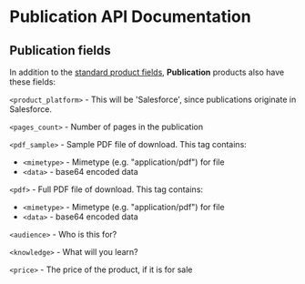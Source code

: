 # Publication API Documentation

## Publication fields

In addition to the [standard product fields](schema.md#all-products), **Publication** products also have these fields:

`<product_platform>` - This will be 'Salesforce', since publications originate in Salesforce.

`<pages_count>` - Number of pages in the publication

`<pdf_sample>` - Sample PDF file of download. This tag contains:

 * `<mimetype>` - Mimetype (e.g. "application/pdf") for file
 * `<data>` - base64 encoded data

`<pdf>` - Full PDF file of download. This tag contains:

 * `<mimetype>` - Mimetype (e.g. "application/pdf") for file
 * `<data>` - base64 encoded data

`<audience>` - Who is this for?

`<knowledge>` - What will you learn?

`<price>` - The price of the product, if it is for sale
